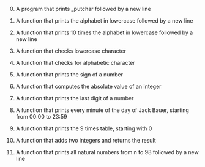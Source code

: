 0. A program that prints _putchar followed by a new line

1. A function that prints the alphabet in lowercase followed by a new line

2. A function that prints 10 times the alphabet in lowercase followed by a new line

3. A function that checks lowercase character

4. A function that checks for alphabetic character

5. A function that prints the sign of a number

6. A function that computes the absolute value of an integer

7. A function that prints the last digit of a number

8. A function that prints every minute of the day of Jack Bauer, starting from 00:00 to 23:59

9. A function that prints the 9 times table, starting with 0

10. A function that adds two integers and returns the result

11. A function that prints all natural numbers from n to 98 followed by a new line
